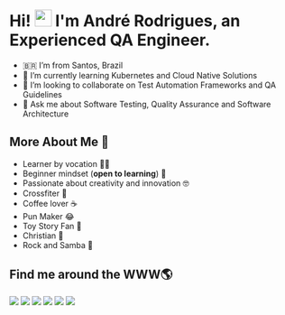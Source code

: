
# Hi! <img src="https://media.giphy.com/media/hvRJCLFzcasrR4ia7z/giphy.gif" width="30px"> I'm André Rodrigues, an Experienced QA Engineer.

- :brazil: I’m from Santos, Brazil
- 🌱 I’m currently learning Kubernetes and Cloud Native Solutions
- 👯 I’m looking to collaborate on Test Automation Frameworks and QA Guidelines
- 💬 Ask me about Software Testing, Quality Assurance and Software Architecture


## More About Me :man:

  - Learner by vocation :student:
  - Beginner mindset (**open to learning**) :apple: 
  - Passionate about creativity and innovation :nerd_face:
  - Crossfiter :muscle:
  - Coffee lover :coffee:
  - Pun Maker :joy:
  - Toy Story Fan :movie_camera:
  - Christian :pray:
  - Rock and Samba 🎵


## Find me around the WWW🌎

<p align="center">
  
<a href="mailto:andrevdrodrigues@hotmail.com"><img src="https://img.shields.io/badge/Microsoft_Outlook-0078D4?style=for-the-badge&logo=microsoft-outlook&logoColor=white"></a>
<a href="mailto:andrevdrodrigues@gmail.com"><img src="https://img.shields.io/badge/Gmail-D14836?style=for-the-badge&logo=gmail&logoColor=white"></a>
<a href="https://www.linkedin.com/in/andr%C3%A9-diegues-rodrigues-64b6697a/"><img src="https://img.shields.io/badge/LinkedIn-0077B5?style=for-the-badge&logo=linkedin&logoColor=white"></a>
<a href="https://medium.com/@andrediegues"><img src="https://img.shields.io/badge/Medium-12100E?style=for-the-badge&logo=medium&logoColor=white"></a>
<a href="https://pt.slideshare.net/AndrVinciusDieguesRo/"><img src="https://img.shields.io/badge/Slideshare-0077B5?style=for-the-badge&logo=slideshare&logoColor=white"></a>
<a href="https://avdrodrigues.blogspot.com/"><img src="https://img.shields.io/badge/Blogger-FF5722?style=for-the-badge&logo=blogger&logoColor=white"></a>





